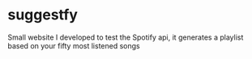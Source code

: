 # suggestfy
Small website I developed to test the Spotify api, it generates a playlist based on your fifty most listened songs

